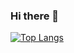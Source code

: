 ### Hi there 👋

<!--
**ZhArtem/ZhArtem** is a ✨ _special_ ✨ repository because its `README.md` (this file) appears on your GitHub profile.

Here are some ideas to get you started:

- 🔭 I’m currently working on ...
- 🌱 I’m currently learning ...
- 👯 I’m looking to collaborate on ...
- 🤔 I’m looking for help with ...
- 💬 Ask me about ...
- 📫 How to reach me: ...
- 😄 Pronouns: ...
- ⚡ Fun fact: ...
-->


<!---Для компактной версии-->
[![Top Langs](https://github-readme-stats.vercel.app/api/top-langs/?username=ZhArtem&layout=compact)](https://github.com/ZhArtem/github-readme-stats)

